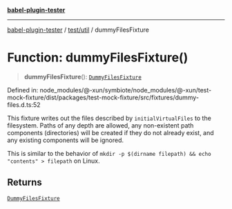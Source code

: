 [**babel-plugin-tester**](../../../README.md)

***

[babel-plugin-tester](../../../README.md) / [test/util](../README.md) / dummyFilesFixture

# Function: dummyFilesFixture()

> **dummyFilesFixture**(): [`DummyFilesFixture`](../type-aliases/DummyFilesFixture.md)

Defined in: node\_modules/@-xun/symbiote/node\_modules/@-xun/test-mock-fixture/dist/packages/test-mock-fixture/src/fixtures/dummy-files.d.ts:52

This fixture writes out the files described by `initialVirtualFiles` to the
filesystem. Paths of any depth are allowed, any non-existent path components
(directories) will be created if they do not already exist, and any existing
components will be ignored.

This is similar to the behavior of `mkdir -p $(dirname filepath) && echo
"contents" > filepath` on Linux.

## Returns

[`DummyFilesFixture`](../type-aliases/DummyFilesFixture.md)
